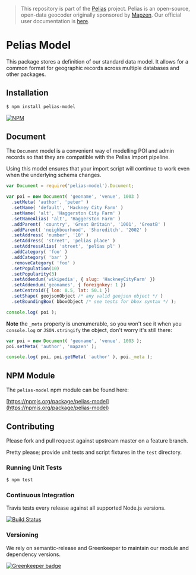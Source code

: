>This repository is part of the [Pelias](https://github.com/pelias/pelias)
>project. Pelias is an open-source, open-data geocoder originally sponsored by
>[Mapzen](https://www.mapzen.com/). Our official user documentation is
>[here](https://github.com/pelias/documentation).

# Pelias Model

This package stores a definition of our standard data model. It allows for a common format for geographic records across multiple databases and other packages.

## Installation

```bash
$ npm install pelias-model
```

[![NPM](https://nodei.co/npm/pelias-model.png?downloads=true&stars=true)](https://nodei.co/npm/pelias-model)

## Document

The `Document` model is a convenient way of modelling POI and admin records so that they are compatible with the Pelias import pipeline.

Using this model ensures that your import script will continue to work even when the underlying schema changes.

```javascript
var Document = require('pelias-model').Document;

var poi = new Document( 'geoname', 'venue', 1003 )
  .setMeta( 'author', 'peter' )
  .setName( 'default', 'Hackney City Farm' )
  .setName( 'alt', 'Haggerston City Farm' )
  .setNameAlias( 'alt', 'Haggerston Farm' )
  .addParent( 'country', 'Great Britain', '1001', 'GreatB' )
  .addParent( 'neighbourhood', 'Shoreditch', '2002' )
  .setAddress( 'number', '10' )
  .setAddress( 'street', 'pelias place' )
  .setAddressAlias( 'street', 'pelias pl' )
  .addCategory( 'foo' )
  .addCategory( 'bar' )
  .removeCategory( 'foo' )
  .setPopulation(10)
  .setPopularity(3)
  .setAddendum('wikipedia', { slug: 'HackneyCityFarm' })
  .setAddendum('geonames', { foreignkey: 1 })
  .setCentroid({ lon: 0.5, lat: 50.1 })
  .setShape( geojsonObject /* any valid geojson object */ )
  .setBoundingBox( bboxObject /* see tests for bbox syntax */ );

console.log( poi );
```

**Note** the `_meta` property is unenumerable, so you won't see it when you `console.log` or `JSON.stringify` the object, don't worry it's still there:

```javascript
var poi = new Document( 'geoname', 'venue', 1003 );
poi.setMeta( 'author', 'mapzen' );

console.log( poi, poi.getMeta( 'author' ), poi._meta );
```

## NPM Module

The `pelias-model` npm module can be found here:

[https://npmjs.org/package/pelias-model](https://npmjs.org/package/pelias-model)

## Contributing

Please fork and pull request against upstream master on a feature branch.

Pretty please; provide unit tests and script fixtures in the `test` directory.

### Running Unit Tests

```bash
$ npm test
```

### Continuous Integration

Travis tests every release against all supported Node.js versions.

[![Build Status](https://travis-ci.org/pelias/model.png?branch=master)](https://travis-ci.org/pelias/model)


### Versioning

We rely on semantic-release and Greenkeeper to maintain our module and dependency versions.

[![Greenkeeper badge](https://badges.greenkeeper.io/pelias/model.svg)](https://greenkeeper.io/)
